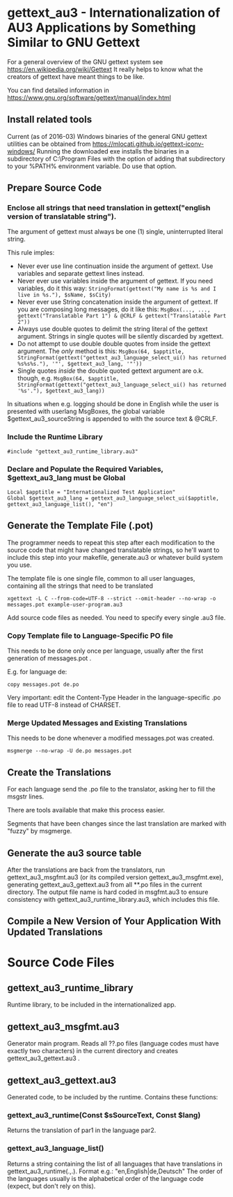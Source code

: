 # gettext_au3 - Internationalization of AU3 Applications by Something Similar to GNU Gettext

For a general overview of the GNU gettext system see https://en.wikipedia.org/wiki/Gettext
It really helps to know what the creators of gettext have meant things to be like.

You can find detailed information in  https://www.gnu.org/software/gettext/manual/index.html

## Install related tools

Current (as of 2016-03) Windows binaries of the general GNU gettext utilities can be obtained from
https://mlocati.github.io/gettext-iconv-windows/
Running the downloaded exe installs the binaries in a subdirectory of C:\Program Files with the option of adding that subdirectory to your %PATH% environment variable. Do use that option.


## Prepare Source Code

### Enclose all strings that need translation in gettext("english version of translatable string").

The argument of gettext must always be one (1) single, uninterrupted literal string.

This rule imples:
* Never ever use line continuation inside the argument of gettext. Use variables and separate gettext lines instead.
* Never ever use variables inside the argument of gettext. If you need variables, do it this way:
`StringFormat(gettext("My name is %s and I live in %s."), $sName, $sCity)`
* Never ever use String concatenation inside the argument of gettext.
If you are composing long messages, do it like this:
`MsgBox(..., ..., gettext("Translatable Part 1") & @CRLF & gettext("Translatable Part 2"))`
* Always use double quotes to delimit the string literal of the gettext argument. Strings in single quotes will be silently discarded by xgettext.
* Do not attempt to use double double quotes from inside the gettext argument. The *only* method is this:
`MsgBox(64, $apptitle, StringFormat(gettext("gettext_au3_language_select_ui() has returned %s%s%s."), '"', $gettext_au3_lang, '"'))`
* Single quotes *inside* the double quoted gettext argument are o.k. though, e.g. `MsgBox(64, $apptitle, StringFormat(gettext("gettext_au3_language_select_ui() has returned '%s'."), $gettext_au3_lang))`

In situations when e.g. logging should be done in English while the user is presented with userlang MsgBoxes, the global variable $gettext_au3_sourceString is appended to with the source text & @CRLF.

### Include the Runtime Library

```
#include "gettext_au3_runtime_library.au3"
```

### Declare and Populate the Required Variables, $gettext_au3_lang must be Global

```
Local $apptitle = "Internationalized Test Application"
Global $gettext_au3_lang = gettext_au3_language_select_ui($apptitle, gettext_au3_language_list(), "en")
```

## Generate the Template File (.pot)


The programmer needs to repeat this step after each modification to the source code that might have changed translatable strings, so he'll want to include this step into your makefile, generate.au3 or whatever build system you use.

The template file is one single file, common to all user languages, containing all the strings that need to be translated

```
xgettext -L C --from-code=UTF-8 --strict --omit-header --no-wrap -o messages.pot example-user-program.au3
```

Add source code files as needed. You need to specify every single .au3 file.

### Copy Template file to Language-Specific PO file 

This needs to be done only once per language, usually after the first generation of messages.pot .

E.g. for language de:
```
copy messages.pot de.po
```
Very important: edit the Content-Type Header in the language-specific .po file to read UTF-8 instead of CHARSET.

### Merge Updated Messages and Existing Translations

This needs to be done whenever a modified messages.pot was created.

```
msgmerge --no-wrap -U de.po messages.pot
```


## Create the Translations

For each language send the .po file to the translator, asking her to fill the msgstr lines.

There are tools available that make this process easier.

Segments that have been changes since the last translation are marked with "fuzzy" by msgmerge.

## Generate the au3 source table

After the translations are back from the translators, run gettext_au3_msgfmt.au3 (or its compiled version gettext_au3_msgfmt.exe), generating gettext_au3_gettext.au3 from all **.po files in the current directory.
The output file name is hard coded in msgfmt.au3 to ensure consistency with gettext_au3_runtime_library.au3, which includes this file.

## Compile a New Version of Your Application With Updated Translations

# Source Code Files

## gettext_au3_runtime_library

Runtime library, to be included in the internationalized app.

## gettext_au3_msgfmt.au3

Generator main program. Reads all ??.po files (language codes must have exactly two characters) in the current directory and creates gettext_au3_gettext.au3 .

## gettext_au3_gettext.au3

Generated code, to be included by the runtime. Contains these functions:

### gettext_au3_runtime(Const $sSourceText, Const $lang)

Returns the translation of par1 in the language par2.

### gettext_au3_language_list()

Returns a string containing the list of all languages that have translations in gettext_au3_runtime(.,.). Format e.g.:
"en,English|de,Deutsch"
The order of the languages usually is the alphabetical order of the language code (expect, but don't rely on this).
